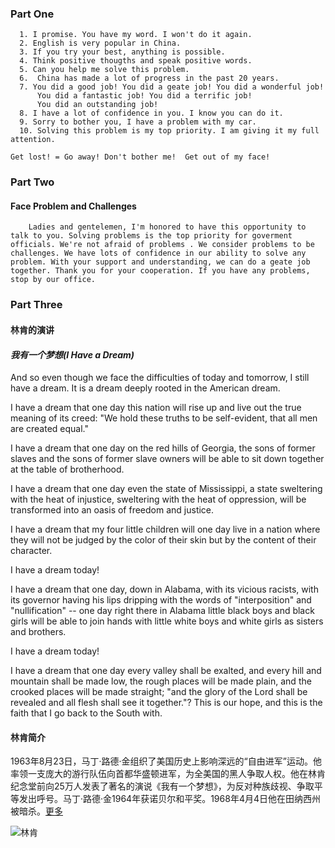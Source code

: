 ### Part One

      1. I promise. You have my word. I won't do it again.
      2. English is very popular in China.
      3. If you try your best, anything is possible.
      4. Think positive thougths and speak positive words.
      5. Can you help me solve this problem.
      6.  China has made a lot of progress in the past 20 years.
      7. You did a good job! You did a geate job! You did a wonderful job!     
          You did a fantastic job! You did a terrific job!    
          You did an outstanding job!
      8. I have a lot of confidence in you. I know you can do it.
      9. Sorry to bother you, I have a problem with my car.
      10. Solving this problem is my top priority. I am giving it my full attention.

    Get lost! = Go away! Don't bother me!  Get out of my face!      

### Part Two 
#### Face Problem and Challenges
```
    Ladies and gentelemen, I'm honored to have this opportunity to talk to you. Solving problems is the top priority for goverment officials. We're not afraid of problems . We consider problems to be challenges. We have lots of confidence in our ability to solve any problem. With your support and understanding, we can do a geate job together. Thank you for your cooperation. If you have any problems, stop by our office.
```

### Part Three
#### 林肯的演讲
#### *我有一个梦想(I Have a Dream)*

And so even though we face the difficulties of today and tomorrow, I still have a dream. It is a dream deeply rooted in the American dream.

I have a dream that one day this nation will rise up and live out the true meaning of its creed: "We hold these truths to be self-evident, that all men are created equal."

I have a dream that one day on the red hills of Georgia, the sons of former slaves and the sons of former slave owners will be able to sit down together at the table of brotherhood.

I have a dream that one day even the state of Mississippi, a state sweltering with the heat of injustice, sweltering with the heat of oppression, will be transformed into an oasis of freedom and justice.

I have a dream that my four little children will one day live in a nation where they will not be judged by the color of their skin but by the content of their character.

I have a dream today!

I have a dream that one day, down in Alabama, with its vicious racists, with its governor having his lips dripping with the words of "interposition" and "nullification" -- one day right there in Alabama little black boys and black girls will be able to join hands with little white boys and white girls as sisters and brothers.

I have a dream today!

I have a dream that one day every valley shall be exalted, and every hill and mountain shall be made low, the rough places will be made plain, and the crooked places will be made straight; "and the glory of the Lord shall be revealed and all flesh shall see it together."?
This is our hope, and this is the faith that I go back to the South with.

#### 林肯简介

1963年8月23日，马丁·路德·金组织了美国历史上影响深远的“自由进军”运动。他率领一支庞大的游行队伍向首都华盛顿进军，为全美国的黑人争取人权。他在林肯纪念堂前向25万人发表了著名的演说《我有一个梦想》，为反对种族歧视、争取平等发出呼号。马丁·路德·金1964年获诺贝尔和平奖。1968年4月4日他在田纳西州被暗杀。[更多](http://baike.baidu.com/view/6968.htm)

![林肯](http://wfwb.wfnews.com.cn/res/1/20090311/11721236732152359.jpg)
